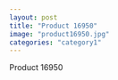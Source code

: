 ```yaml
---
layout: post
title: "Product 16950"
image: "product16950.jpg"
categories: "category1"
---
```

Product 16950
